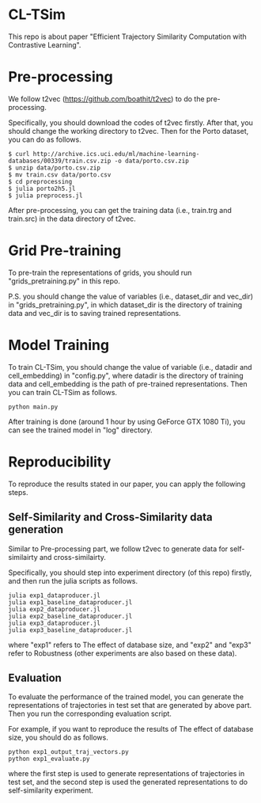# CL-TSim
This repo is about paper "Efficient Trajectory Similarity Computation with Contrastive Learning".

# Pre-processing
We follow t2vec (https://github.com/boathit/t2vec) to do the pre-processing.

Specifically, you should download the codes of t2vec firstly. After that, you should change the working directory to t2vec. Then for the Porto dataset, you can do as follows.
```
$ curl http://archive.ics.uci.edu/ml/machine-learning-databases/00339/train.csv.zip -o data/porto.csv.zip
$ unzip data/porto.csv.zip
$ mv train.csv data/porto.csv
$ cd preprocessing
$ julia porto2h5.jl
$ julia preprocess.jl
```
After pre-processing, you can get the training data (i.e., train.trg and train.src) in the data directory of t2vec. 

# Grid Pre-training
To pre-train the representations of grids, you should run "grids_pretraining.py" in this repo. 

P.S. you should change the value of variables (i.e., dataset_dir and vec_dir) in "grids_pretraining.py", in which dataset_dir is the directory of training data and vec_dir is to saving trained representations.

# Model Training
To train CL-TSim, you should change the value of variable (i.e., datadir and cell_embedding) in "config.py", where datadir is the directory of training data and cell_embedding is the path of pre-trained representations. Then you can train CL-TSim as follows.
```
python main.py
```
After training is done (around 1 hour by using GeForce GTX 1080 Ti), you can see the trained model in "log" directory.

# Reproducibility
To reproduce the results stated in our paper, you can apply the following steps.
## Self-Similarity and Cross-Similarity data generation
Similar to Pre-processing part, we follow t2vec to generate data for self-similairty and cross-similairty.

Specifically, you should step into experiment directory (of this repo) firstly, and then run the julia scripts as follows.
```
julia exp1_dataproducer.jl
julia exp1_baseline_dataproducer.jl
julia exp2_dataproducer.jl
julia exp2_baseline_dataproducer.jl
julia exp3_dataproducer.jl
julia exp3_baseline_dataproducer.jl
```
where "exp1" refers to The effect of database size, and "exp2" and "exp3" refer to Robustness (other experiments are also based on these data). 
## Evaluation
To evaluate the performance of the trained model, you can generate the representations of trajectories in test set that are generated by above part. Then you run the corresponding evaluation script.

For example, if you want to reproduce the results of The effect of database size, you should do as follows.
```
python exp1_output_traj_vectors.py
python exp1_evaluate.py
```
where the first step is used to generate representations of trajectories in test set, and the second step is used the generated representations to do self-similarity experiment. 
